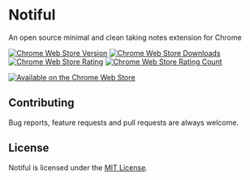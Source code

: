 # Notiful

An open source minimal and clean taking notes extension for Chrome

[![Chrome Web Store Version](https://img.shields.io/chrome-web-store/v/nkpoomaonkgbpcgoncdkfbiamnbimene.svg?style=flat-square)](https://chrome.google.com/webstore/detail/notiful/nkpoomaonkgbpcgoncdkfbiamnbimene)
[![Chrome Web Store Downloads](https://img.shields.io/chrome-web-store/d/nkpoomaonkgbpcgoncdkfbiamnbimene.svg?style=flat-square)](https://chrome.google.com/webstore/detail/notiful/nkpoomaonkgbpcgoncdkfbiamnbimene)
[![Chrome Web Store Rating](https://img.shields.io/chrome-web-store/rating/nkpoomaonkgbpcgoncdkfbiamnbimene.svg?style=flat-square)](https://chrome.google.com/webstore/detail/notiful/nkpoomaonkgbpcgoncdkfbiamnbimene)
[![Chrome Web Store Rating Count](https://img.shields.io/chrome-web-store/rating-count/nkpoomaonkgbpcgoncdkfbiamnbimene.svg?style=flat-square)](https://chrome.google.com/webstore/detail/notiful/nkpoomaonkgbpcgoncdkfbiamnbimene/reviews)

[![Available on the Chrome Web Store](https://developer.chrome.com/webstore/images/ChromeWebStore_Badge_v2_206x58.png)](https://chrome.google.com/webstore/detail/notiful/nkpoomaonkgbpcgoncdkfbiamnbimene)

## Contributing

Bug reports, feature requests and pull requests are always welcome.

## License

Notiful is licensed under the [MIT License](https://github.com/suyalcinkaya/notiful/blob/master/LICENSE).
